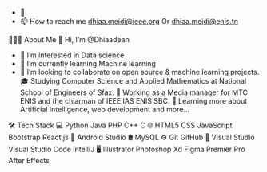 - 👋
- 📫 How to reach me dhiaa.mejdi@ieee.org Or dhiaa.mejdi@enis.tn

<!---
Dhiaadean/Dhiaadean is a ✨ special ✨ repository because its `README.md` (this file) appears on your GitHub profile.
You can click the Preview link to take a look at your changes.
--->

👨🏻‍💻  About Me
🤔    Hi, I’m @Dhiaadean
   - 👀 I’m interested in Data science 
   - 🌱 I’m currently learning Machine learning
   - 💞️ I’m looking to collaborate on open source & machine learning projects.
🎓   Studying Computer Science and Applied Mathematics at National School of Engineers of Sfax.
💼   Working as a Media manager for MTC ENIS and the chiarman of IEEE IAS ENIS SBC.
🌱   Learning more about Artificial Intelligence, web development and more...

🛠  Tech Stack
💻   Python Java PHP C++ C 
🌐   HTML5 CSS JavaScript Bootstrap React.js
📱   Android Studio
🛢   MySQL 
⚙️   Git GitHub 
🔧   Visual Studio Visual Studio Code IntelliJ 
🖥   Illustrator Photoshop Xd Figma Premier Pro After Effects

